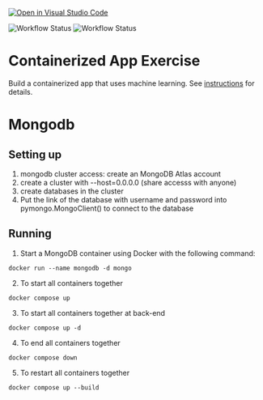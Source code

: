 [![Open in Visual Studio Code](https://classroom.github.com/assets/open-in-vscode-c66648af7eb3fe8bc4f294546bfd86ef473780cde1dea487d3c4ff354943c9ae.svg)](https://classroom.github.com/online_ide?assignment_repo_id=9335238&assignment_repo_type=AssignmentRepo)

![Workflow Status](https://github.com/software-students-fall2022/containerized-app-exercise-6/machine-learning-client/actions/workflows/machine-learning.yml/badge.svg?event=push)
![Workflow Status](https://github.com/software-students-fall2022/containerized-app-exercise-6/web-app/actions/workflows/webapp.yml/badge.svg?event=push)

# Containerized App Exercise
Build a containerized app that uses machine learning. See [instructions](./instructions.md) for details.


# Mongodb
## Setting up
1. mongodb cluster access: create an MongoDB Atlas account
2. create a cluster with --host=0.0.0.0 (share accesss with anyone)
3. create databases in the cluster
4. Put the link of the database with username and password into pymongo.MongoClient() to connect to the database

## Running
1. Start a MongoDB container using Docker with the following command:
```
docker run --name mongodb -d mongo
```
2. To start all containers together
```
docker compose up
```
3. To start all containers together at back-end
```
docker compose up -d
```
4. To end all containers together
```
docker compose down
```
5. To restart all containers together
```
docker compose up --build
```

